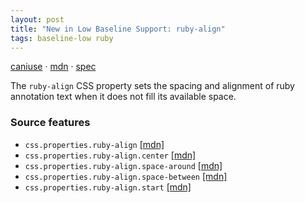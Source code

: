 ```yaml
---
layout: post
title: "New in Low Baseline Support: ruby-align"
tags: baseline-low ruby
---
```


[caniuse](https://caniuse.com/?search=ruby-align) · [mdn](https://developer.mozilla.org/en-US/search?q=ruby-align) · [spec](https://drafts.csswg.org/css-ruby-1/#ruby-align-property)

The `ruby-align` CSS property sets the spacing and alignment of ruby annotation text when it does not fill its available space.

### Source features

- ``css.properties.ruby-align`` [[mdn]](https://developer.mozilla.org/en-US/search?q=css.properties.ruby-align)
- ``css.properties.ruby-align.center`` [[mdn]](https://developer.mozilla.org/en-US/search?q=css.properties.ruby-align.center)
- ``css.properties.ruby-align.space-around`` [[mdn]](https://developer.mozilla.org/en-US/search?q=css.properties.ruby-align.space-around)
- ``css.properties.ruby-align.space-between`` [[mdn]](https://developer.mozilla.org/en-US/search?q=css.properties.ruby-align.space-between)
- ``css.properties.ruby-align.start`` [[mdn]](https://developer.mozilla.org/en-US/search?q=css.properties.ruby-align.start)
